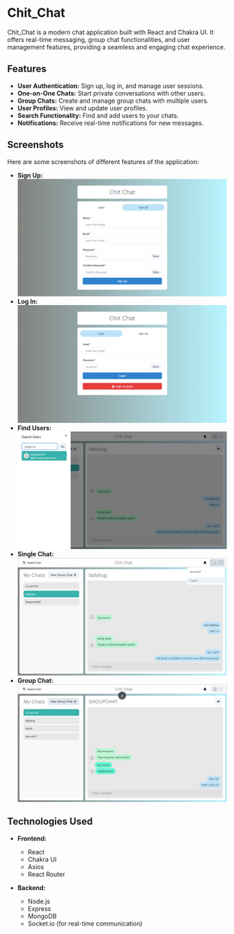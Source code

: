 # Chit_Chat

Chit_Chat is a modern chat application built with React and Chakra UI. It offers real-time messaging, group chat functionalities, and user management features, providing a seamless and engaging chat experience.

## Features

- **User Authentication:** Sign up, log in, and manage user sessions.
- **One-on-One Chats:** Start private conversations with other users.
- **Group Chats:** Create and manage group chats with multiple users.
- **User Profiles:** View and update user profiles.
- **Search Functionality:** Find and add users to your chats.
- **Notifications:** Receive real-time notifications for new messages.

## Screenshots

Here are some screenshots of different features of the application:

- **Sign Up:** ![Sign Up](/ScreenShots/signuppage_img.png)
- **Log In:** ![Log In](/ScreenShots/loginpage_img.png)
- **Find Users:** ![Find Users](/ScreenShots/searchuser_img.png)
- **Single Chat:** ![Single Chat](/ScreenShots/singlechat_img.png)
- **Group Chat:** ![Group Chat](/ScreenShots/groupchat_img.png)

## Technologies Used

- **Frontend:**
  - React
  - Chakra UI
  - Axios
  - React Router

- **Backend:**
  - Node.js
  - Express
  - MongoDB
  - Socket.io (for real-time communication)
